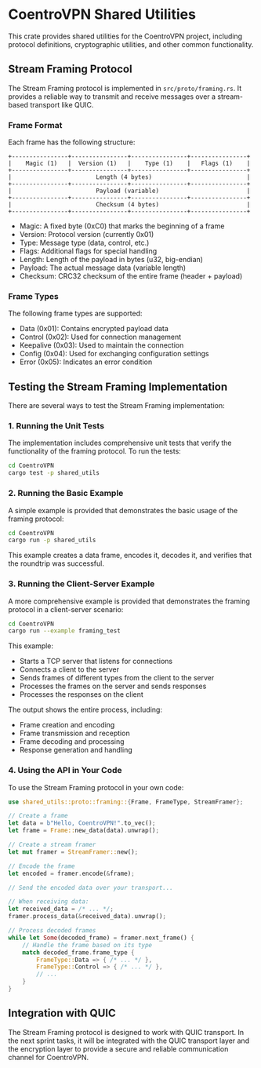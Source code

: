 # CoentroVPN Shared Utilities

This crate provides shared utilities for the CoentroVPN project, including protocol definitions, cryptographic utilities, and other common functionality.

## Stream Framing Protocol

The Stream Framing protocol is implemented in `src/proto/framing.rs`. It provides a reliable way to transmit and receive messages over a stream-based transport like QUIC.

### Frame Format

Each frame has the following structure:

```
+----------------+----------------+----------------+----------------+
|    Magic (1)   |  Version (1)   |    Type (1)    |   Flags (1)    |
+----------------+----------------+----------------+----------------+
|                        Length (4 bytes)                           |
+----------------+----------------+----------------+----------------+
|                        Payload (variable)                         |
+----------------+----------------+----------------+----------------+
|                        Checksum (4 bytes)                         |
+----------------+----------------+----------------+----------------+
```

- Magic: A fixed byte (0xC0) that marks the beginning of a frame
- Version: Protocol version (currently 0x01)
- Type: Message type (data, control, etc.)
- Flags: Additional flags for special handling
- Length: Length of the payload in bytes (u32, big-endian)
- Payload: The actual message data (variable length)
- Checksum: CRC32 checksum of the entire frame (header + payload)

### Frame Types

The following frame types are supported:

- Data (0x01): Contains encrypted payload data
- Control (0x02): Used for connection management
- Keepalive (0x03): Used to maintain the connection
- Config (0x04): Used for exchanging configuration settings
- Error (0x05): Indicates an error condition

## Testing the Stream Framing Implementation

There are several ways to test the Stream Framing implementation:

### 1. Running the Unit Tests

The implementation includes comprehensive unit tests that verify the functionality of the framing protocol. To run the tests:

```bash
cd CoentroVPN
cargo test -p shared_utils
```

### 2. Running the Basic Example

A simple example is provided that demonstrates the basic usage of the framing protocol:

```bash
cd CoentroVPN
cargo run -p shared_utils
```

This example creates a data frame, encodes it, decodes it, and verifies that the roundtrip was successful.

### 3. Running the Client-Server Example

A more comprehensive example is provided that demonstrates the framing protocol in a client-server scenario:

```bash
cd CoentroVPN
cargo run --example framing_test
```

This example:
- Starts a TCP server that listens for connections
- Connects a client to the server
- Sends frames of different types from the client to the server
- Processes the frames on the server and sends responses
- Processes the responses on the client

The output shows the entire process, including:
- Frame creation and encoding
- Frame transmission and reception
- Frame decoding and processing
- Response generation and handling

### 4. Using the API in Your Code

To use the Stream Framing protocol in your own code:

```rust
use shared_utils::proto::framing::{Frame, FrameType, StreamFramer};

// Create a frame
let data = b"Hello, CoentroVPN!".to_vec();
let frame = Frame::new_data(data).unwrap();

// Create a stream framer
let mut framer = StreamFramer::new();

// Encode the frame
let encoded = framer.encode(&frame);

// Send the encoded data over your transport...

// When receiving data:
let received_data = /* ... */;
framer.process_data(&received_data).unwrap();

// Process decoded frames
while let Some(decoded_frame) = framer.next_frame() {
    // Handle the frame based on its type
    match decoded_frame.frame_type {
        FrameType::Data => { /* ... */ },
        FrameType::Control => { /* ... */ },
        // ...
    }
}
```

## Integration with QUIC

The Stream Framing protocol is designed to work with QUIC transport. In the next sprint tasks, it will be integrated with the QUIC transport layer and the encryption layer to provide a secure and reliable communication channel for CoentroVPN.
